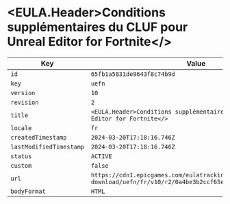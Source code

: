 # <EULA.Header>Conditions supplémentaires du CLUF pour Unreal Editor for Fortnite</>

| Key | Value |
| --- | ----- |
| `id` | `65fb1a5831de9643f8c74b9d` |
| `key` | `uefn` |
| `version` | `10` |
| `revision` | `2` |
| `title` | `<EULA.Header>Conditions supplémentaires du CLUF pour Unreal Editor for Fortnite</>` |
| `locale` | `fr` |
| `createdTimestamp` | `2024-03-20T17:18:16.746Z` |
| `lastModifiedTimestamp` | `2024-03-20T17:18:16.746Z` |
| `status` | `ACTIVE` |
| `custom` | `false` |
| `url` | `https://cdn1.epicgames.com/eulatracking-download/uefn/fr/v10/r2/0a4be3b2ccf65ec7d773039a5d95b0a7.pdf` |
| `bodyFormat` | `HTML` |
